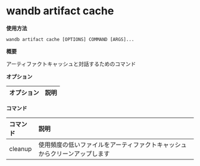
# wandb artifact cache

**使用方法**

`wandb artifact cache [OPTIONS] COMMAND [ARGS]...`

**概要**

アーティファクトキャッシュと対話するためのコマンド

**オプション**

| **オプション** | **説明** |
| :--- | :--- |

**コマンド**

| **コマンド** | **説明** |
| :--- | :--- |
| cleanup | 使用頻度の低いファイルをアーティファクトキャッシュからクリーンアップします |